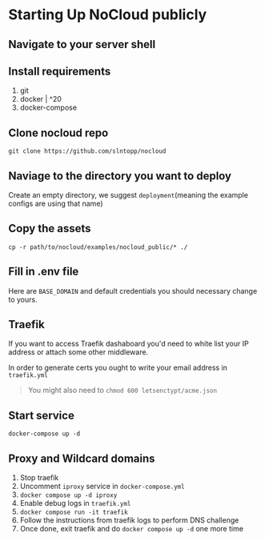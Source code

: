 # Starting Up NoCloud publicly

## Navigate to your server shell

## Install requirements

1. git
2. docker | ^20
3. docker-compose

## Clone nocloud repo

`git clone https://github.com/slntopp/nocloud`

## Naviage to the directory you want to deploy

Create an empty directory, we suggest `deployment`(meaning the example configs are using that name)

## Copy the assets

`cp -r path/to/nocloud/examples/nocloud_public/* ./`

## Fill in .env file

Here are `BASE_DOMAIN` and default credentials you should necessary change to yours.

## Traefik

If you want to access Traefik dashaboard you'd need to white list your IP address or attach some other middleware.

In order to generate certs you ought to write your email address in `traefik.yml`

> You might also need to `chmod 600 letsenctypt/acme.json`

## Start service

```shell
docker-compose up -d
```

## Proxy and Wildcard domains

1. Stop traefik
2. Uncomment `iproxy` service in `docker-compose.yml`
3. `docker compose up -d iproxy`
4. Enable debug logs in `traefik.yml`
5. `docker compose run -it traefik`
6. Follow the instructions from traefik logs to perform DNS challenge
7. Once done, exit traefik and do `docker compose up -d` one more time
